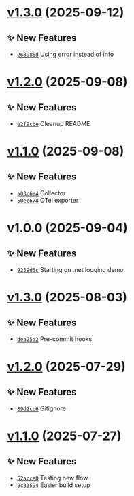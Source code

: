 # [v1.3.0](https://github.com/fredrkl/net-otellogging-demo/compare/v1.2.0...v1.3.0) (2025-09-12)

## ✨ New Features
- [`268986d`](https://github.com/fredrkl/net-otellogging-demo/commit/268986d)  Using error instead of info

# [v1.2.0](https://github.com/fredrkl/net-otellogging-demo/compare/v1.1.0...v1.2.0) (2025-09-08)

## ✨ New Features
- [`e2f9cbe`](https://github.com/fredrkl/net-otellogging-demo/commit/e2f9cbe)  Cleanup README

# [v1.1.0](https://github.com/fredrkl/net-otellogging-demo/compare/v1.0.0...v1.1.0) (2025-09-08)

## ✨ New Features
- [`a03c6e4`](https://github.com/fredrkl/net-otellogging-demo/commit/a03c6e4)  Collector 
- [`50ec678`](https://github.com/fredrkl/net-otellogging-demo/commit/50ec678)  OTel exporter

# v1.0.0 (2025-09-04)

## ✨ New Features
- [`9259d5c`](https://github.com/fredrkl/net-otellogging-demo/commit/9259d5c)  Starting on .net logging demo

# [v1.3.0](https://github.com/fredrkl/template-base/compare/v1.2.0...v1.3.0) (2025-08-03)

## ✨ New Features
- [`dea25a2`](https://github.com/fredrkl/template-base/commit/dea25a2)  Pre-commit hooks

# [v1.2.0](https://github.com/fredrkl/template-base/compare/v1.1.0...v1.2.0) (2025-07-29)

## ✨ New Features
- [`89d2cc6`](https://github.com/fredrkl/template-base/commit/89d2cc6)  Gitignore

# [v1.1.0](https://github.com/fredrkl/template-base/compare/v1.0.0...v1.1.0) (2025-07-27)

## ✨ New Features
- [`52acce0`](https://github.com/fredrkl/template-base/commit/52acce0)  Testing new flow 
- [`9c33594`](https://github.com/fredrkl/template-base/commit/9c33594)  Easier build setup
